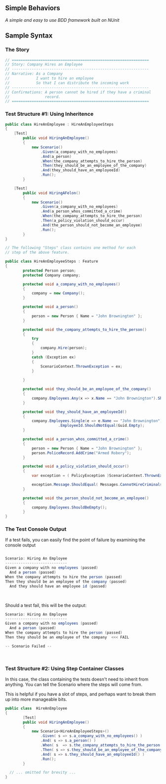 <h2> Simple Behaviors </h2>
<i>A simple and easy to use BDD framework built on NUnit</i>


<h2>Sample Syntax</h2>


<h3>The Story</h3>

``` csharp
// ==============================================================
// Story: Company Hires an Employee                        
// --------------------------------------------------------------
// Narrative: As a Company                                 
//            I want to hire an employee                   
//            So that I can distribute the incoming work      
// --------------------------------------------------------------       
// Confirmations: A person cannot be hired if they have a criminal
//                record.
// ==============================================================

``` 


<h3>Test Structure #1: Using Inheritence</h3>

``` csharp
public class HireAnEmployee : HireAnEmployeeSteps
{
	[Test]
        public void HiringAnEmployee()
        {
            new Scenario()
                .Given(a_company_with_no_employees)
                .And(a_person)
                .When(the_company_attempts_to_hire_the_person)
                .Then(they_should_be_an_employee_of_the_company)
                .And(they_should_have_an_employeeId)
                .Run();
        }

	[Test]
        public void HiringAFelon()
        {
            new Scenario()
                .Given(a_company_with_no_employees)
                .And(a_person_whos_committed_a_crime)
                .When(the_company_attempts_to_hire_the_person)
                .Then(a_policy_violation_should_occur)
                .And(the_person_should_not_become_an_employee)
                .Run();
        }
}

// The following "Steps" class contains one method for each
// step of the above feature.

public class HireAnEmployeeSteps : Feature
{
        protected Person person;
        protected Company company;

        protected void a_company_with_no_employees()
        {
            company = new Company();
        }

        protected void a_person()
        {
            person = new Person { Name = "John Brownington" };
        }

        protected void the_company_attempts_to_hire_the_person()
        {
            try
            {
                company.Hire(person);
            }
            catch (Exception ex)
            {
                ScenarioContext.ThrownException = ex;
            }
            
        }

        protected void they_should_be_an_employee_of_the_company()
        {
            company.Employees.Any(x => x.Name == "John Brownington").ShouldBeTrue();
        }

        protected void they_should_have_an_employeeId()
        {
            company.Employees.Single(e => e.Name == "John Brownington")
                        .EmployeeId.ShouldNotEqual(Guid.Empty);
        }

        protected void a_person_whos_committed_a_crime()
        {
            person = new Person { Name = "John Brownington" };
            person.PoliceRecord.AddCrime("Armed Robery");
        }

        protected void a_policy_violation_should_occur()
        {
            var exception = ( PolicyException )ScenarioContext.ThrownException;

            exception.Message.ShouldEqual( Messages.CannotHireCriminals );
        }

        protected void the_person_should_not_become_an_employee()
        {
            company.Employees.ShouldBeEmpty();
        }
}

```


<h3>The Test Console Output</h3>
If a test fails, you can easily find the point of failure
by examining the console output

``` csharp

Scenario: Hiring An Employee
----------------------------
Given a company with no employees (passed)
  And a person (passed)
When the company attempts to hire the person (passed)
Then they should be an employee of the company (passed)
  And they should have an employee id (passed)
``` 
<br>

Should a test fail, this will be the output:
``` csharp
Scenario: Hiring An Employee
----------------------------
Given a company with no employees (passed)
  And a person (passed)
When the company attempts to hire the person (passed)
Then they should be an employee of the company  <<< FAIL

-- Scenario Failed --
``` 

<br />

<h3>Test Structure #2: Using Step Container Classes</h3>

In this case, the class containing the tests doesn't need to inherit from
anything. You can tell the Scenario where the steps will come from.

This is helpful if you have a slot of steps, and perhaps want to
break them up into more manageable bits.


``` csharp
public class  HireAnEmployee
{
        [Test]
        public void HiringAnEmployee()
        {
            new Scenario<HireAnEmployeeSteps>()
                .Given( s => s.a_company_with_no_employees() )
                .And( s => s.a_person() )
                .When( s  => s.the_company_attempts_to_hire_the_person() )
                .Then( s => s.they_should_be_an_employee_of_the_company() )
                .And( s => s.they_should_have_an_employeeId() )
                .Run();
        }

  // ... omitted for brevity ...
}
``` 